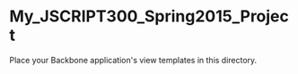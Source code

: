 # My_JSCRIPT300_Spring2015_Project

Place your Backbone application's view templates in this directory.